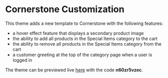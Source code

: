 # Cornerstone Customization

This theme adds a new template to Cornerstone with the following features:
- a hover effect feature that displays a secondary product image
- the ability to add all products in the Special Items category to the cart
- the ability to remove all products in the Special Items category from the cart
- a customer greeting at the top of the category page when a user is logged in

The theme can be previewed live [here](https://test-store38.mybigcommerce.com/) with the code **n60zr5vzec**.